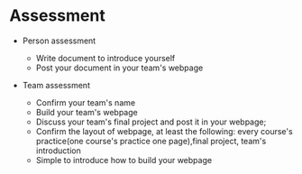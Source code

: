 # Assessment

* Person assessment
  * Write document to introduce yourself
  * Post your document in your team's webpage 
 
* Team  assessment
  * Confirm your team's name
  * Build your team's webpage
  * Discuss your team's final project and post it in your webpage;
  * Confirm the layout of webpage, at least the following: every course's practice(one course's practice one page),final project, team's introduction
  * Simple to introduce how to build your webpage